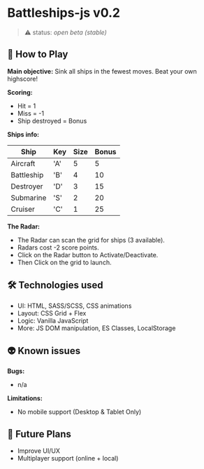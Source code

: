 # Battleships-js v0.2

> ⚠️ status: _open beta (stable)_

## 👾 How to Play
**Main objective:** Sink all ships in the fewest moves. Beat your own highscore!

**Scoring:** 
- Hit = 1
- Miss = -1
- Ship destroyed = Bonus

**Ships info:**

| Ship       | Key | Size | Bonus |
|------------|-----|------|-------|
| Aircraft   | 'A' | 5    | 5     |
| Battleship | 'B' | 4    | 10    |
| Destroyer  | 'D' | 3    | 15    |
| Submarine  | 'S' | 2    | 20    |
| Cruiser    | 'C' | 1    | 25    |


**The Radar:**

- The Radar can scan the grid for ships (3 available).
- Radars cost -2 score points.
- Click on the Radar button to Activate/Deactivate.
- Then Click on the grid to launch.

## 🛠️ Technologies used
- UI: HTML, SASS/SCSS, CSS animations
- Layout: CSS Grid + Flex
- Logic: Vanilla JavaScript
- More: JS DOM manipulation, ES Classes, LocalStorage


## 👽 Known issues
**Bugs:**  
- n/a 

**Limitations:**
- No mobile support (Desktop & Tablet Only)

## 🚀 Future Plans
- Improve UI/UX
- Multiplayer support (online + local)
